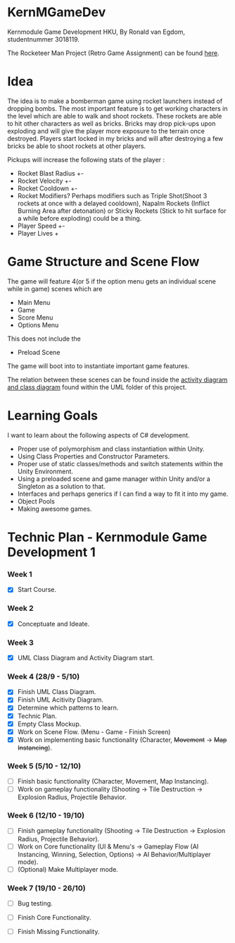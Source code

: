 # KernMGameDev
Kernmodule Game Development HKU, By Ronald van Egdom, studentnummer 3018119.

The Rocketeer Man Project (Retro Game Assignment) can be found [here](https://github.com/Cheezegami/HKU-KernMGameDev/tree/master/Rocketeer%20Man%20Files).

# Idea
The idea is to make a bomberman game using rocket launchers instead of dropping bombs. The most important feature is to get working characters in the level which are able to walk and shoot rockets. These rockets are able to hit other characters as well as bricks. Bricks may drop pick-ups upon exploding and will give the player more exposure to the terrain once destroyed. Players start locked in my bricks and will after destroying a few bricks be able to shoot rockets at other players.

Pickups will increase the following stats of the player :
- Rocket Blast Radius +-
- Rocket Velocity +-
- Rocket Cooldown +-
- Rocket Modifiers? Perhaps modifiers such as Triple Shot(Shoot 3 rockets at once with a delayed cooldown), Napalm Rockets (Inflict Burning Area after detonation) or Sticky Rockets (Stick to hit surface for a while before exploding) could be a thing.
- Player Speed +-
- Player Lives +

# Game Structure and Scene Flow
The game will feature 4(or 5 if the option menu gets an individual scene while in game) scenes which are
- Main Menu
- Game
- Score Menu
- Options Menu

This does not include the
- Preload Scene

The game will boot into to instantiate important game features.

The relation between these scenes can be found inside the [activity diagram and class diagram](https://github.com/Cheezegami/HKU-KernMGameDev/tree/master/Rocketeer%20Man%20Files/UML) found within the UML folder of this project.

# Learning Goals
I want to learn about the following aspects of C# development.
- Proper use of polymorphism and class instantiation within Unity.
- Using Class Properties and Constructor Parameters.
- Proper use of static classes/methods and switch statements within the Unity Environment.
- Using a preloaded scene and game manager within Unity and/or a Singleton as a solution to that.
- Interfaces and perhaps generics if I can find a way to fit it into my game.
- Object Pools
- Making awesome games.

# Technic Plan - Kernmodule Game Development 1
### Week 1
- [x] Start Course.
### Week 2
- [x] Conceptuate and Ideate.
### Week 3
- [x] UML Class Diagram and Activity Diagram start.
### Week 4 (28/9 - 5/10) 
- [x] Finish UML Class Diagram.
- [x] Finish UML Acitivity Diagram.
- [x] Determine which patterns to learn.
- [x] Technic Plan.
- [x] Empty Class Mockup.
- [x] Work on Scene Flow. (Menu - Game - Finish Screen)
- [x] Work on implementing basic functionality (Character, ~~Movement~~ -> ~~Map Instancing~~). 
### Week 5 (5/10 - 12/10) 
- [ ] Finish basic functionality (Character, Movement, Map Instancing).
- [ ] Work on gameplay functionality (Shooting -> Tile Destruction -> Explosion Radius, Projectile Behavior.
### Week 6 (12/10 - 19/10)
- [ ] Finish gameplay functionality (Shooting -> Tile Destruction -> Explosion Radius, Projectile Behavior).
- [ ] Work on Core functionality (UI & Menu's -> Gameplay Flow (AI Instancing, Winning, Selection, Options) -> AI Behavior/Multiplayer mode).
- [ ] \(Optional) Make Multiplayer mode.
### Week 7 (19/10 - 26/10)
- [ ] Bug testing.
- [ ] Finish Core Functionality.
- [ ] Finish Missing Functionality.

